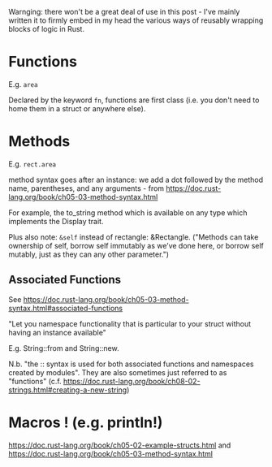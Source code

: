 Warnging: there won't be a great deal of use in this post - I've mainly written it to firmly embed in my head the various ways of reusably wrapping blocks of logic in Rust.

# Functions 
E.g. ```area```

Declared by the keyword ```fn```, functions are first class (i.e. you don't need to home them in a struct or anywhere else).

# Methods

E.g. ```rect.area```

method syntax goes after an instance: we add a dot followed by the method name, parentheses, and any arguments - from https://doc.rust-lang.org/book/ch05-03-method-syntax.html

For example, the to_string method which is available on any type which implements the Display trait.

Plus also note: ```&self``` instead of rectangle: &Rectangle. ("Methods can take ownership of self, borrow self immutably as we’ve done here, or borrow self mutably, just as they can any other parameter.")

## Associated Functions
See https://doc.rust-lang.org/book/ch05-03-method-syntax.html#associated-functions

"Let you namespace functionality that is particular to your struct without having an instance available"

E.g. String::from and String::new.

N.b. "the :: syntax is used for both associated functions and namespaces created by modules".  They are also sometimes just referred to as "functions" (c.f. https://doc.rust-lang.org/book/ch08-02-strings.html#creating-a-new-string)

# Macros ! (e.g. println!)

https://doc.rust-lang.org/book/ch05-02-example-structs.html
and https://doc.rust-lang.org/book/ch05-03-method-syntax.html
